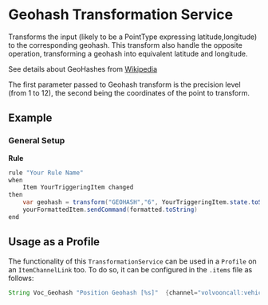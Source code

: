 # Geohash Transformation Service

Transforms the input (likely to be a PointType expressing latitude,longitude) to the corresponding geohash.
This transform also handle the opposite operation, transforming a geohash into equivalent latitude and longitude.

See details about GeoHashes from [Wikipedia](https://en.wikipedia.org/wiki/Geohash)

The first parameter passed to Geohash transform is the precision level (from 1 to 12), the second being the coordinates
of the point to transform.

## Example

### General Setup


**Rule**

```java
rule "Your Rule Name"
when
    Item YourTriggeringItem changed
then
    var geohash = transform("GEOHASH","6", YourTriggeringItem.state.toString)
    yourFormattedItem.sendCommand(formatted.toString) 
end
```

## Usage as a Profile

The functionality of this `TransformationService` can be used in a `Profile` on an `ItemChannelLink` too.
To do so, it can be configured in the `.items` file as follows:

```java
String Voc_Geohash "Position Geohash [%s]"  {channel="volvooncall:vehicle:glh:XC60:position#location" [profile="transform:GEOHASH", precision="6"]}

```

